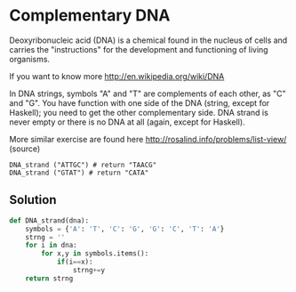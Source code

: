 # Complementary DNA
Deoxyribonucleic acid (DNA) is a chemical found in the nucleus of cells and carries the "instructions" for the development and functioning of living organisms.

If you want to know more http://en.wikipedia.org/wiki/DNA

In DNA strings, symbols "A" and "T" are complements of each other, as "C" and "G". You have function with one side of the DNA (string, except for Haskell); you need to get the other complementary side. DNA strand is never empty or there is no DNA at all (again, except for Haskell).

More similar exercise are found here http://rosalind.info/problems/list-view/ (source)

    DNA_strand ("ATTGC") # return "TAACG"
    DNA_strand ("GTAT") # return "CATA"

## Solution
```python
def DNA_strand(dna):
    symbols = {'A': 'T', 'C': 'G', 'G': 'C', 'T': 'A'}
    strng = ''
    for i in dna:
        for x,y in symbols.items():
            if(i==x):
                strng+=y
    return strng
```
